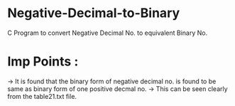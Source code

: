 # Negative-Decimal-to-Binary
C Program to convert Negative Decimal No. to equivalent Binary No.
# Imp Points :
-> It is found that the binary form of negative decimal no. is found to be same as binary form of one positive decmal no.
-> This can be seen clearly from the table21.txt file.
